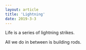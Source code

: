 ```yaml
---
layout: article
title: 'Lightning'
date: 2019-3-3
---
```


Life is a series of lightning strikes.

All we do in between is building rods.
